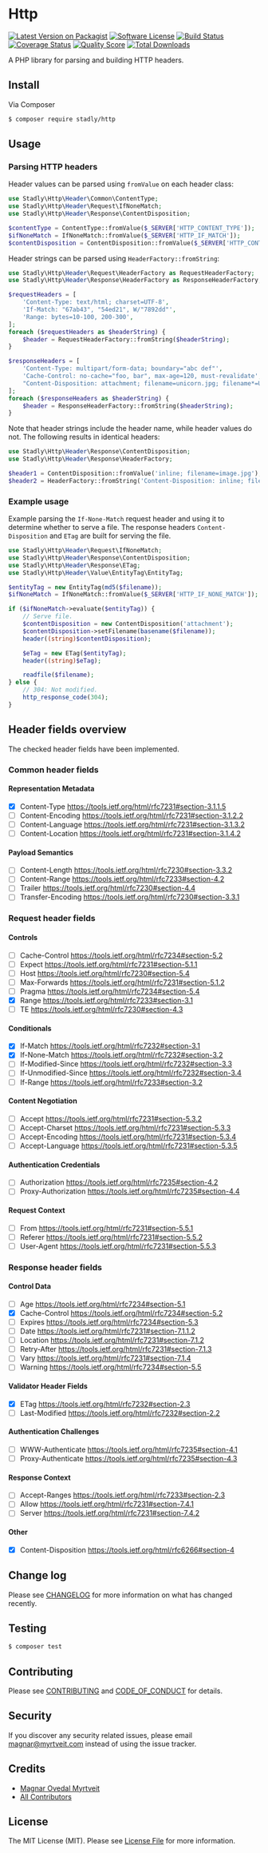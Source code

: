 # Http

[![Latest Version on Packagist][ico-version]][link-packagist]
[![Software License][ico-license]](LICENSE.md)
[![Build Status][ico-travis]][link-travis]
[![Coverage Status][ico-scrutinizer]][link-scrutinizer]
[![Quality Score][ico-code-quality]][link-code-quality]
[![Total Downloads][ico-downloads]][link-downloads]

A PHP library for parsing and building HTTP headers.

## Install

Via Composer

``` bash
$ composer require stadly/http
```

## Usage

### Parsing HTTP headers

Header values can be parsed using `fromValue` on each header class:

``` php
use Stadly\Http\Header\Common\ContentType;
use Stadly\Http\Header\Request\IfNoneMatch;
use Stadly\Http\Header\Response\ContentDisposition;

$contentType = ContentType::fromValue($_SERVER['HTTP_CONTENT_TYPE']);
$ifNoneMatch = IfNoneMatch::fromValue($_SERVER['HTTP_IF_MATCH']);
$contentDisposition = ContentDisposition::fromValue($_SERVER['HTTP_CONTENT_DISPOSITION']);
```

Header strings can be parsed using `HeaderFactory::fromString`:

``` php
use Stadly\Http\Header\Request\HeaderFactory as RequestHeaderFactory;
use Stadly\Http\Header\Response\HeaderFactory as ResponseHeaderFactory;

$requestHeaders = [
    'Content-Type: text/html; charset=UTF-8',
    'If-Match: "67ab43", "54ed21", W/"7892dd"',
    'Range: bytes=10-100, 200-300',
];
foreach ($requestHeaders as $headerString) {
    $header = RequestHeaderFactory::fromString($headerString);
}

$responseHeaders = [
    'Content-Type: multipart/form-data; boundary="abc def"',
    'Cache-Control: no-cache="foo, bar", max-age=120, must-revalidate',
    "Content-Disposition: attachment; filename=unicorn.jpg; filename*=UTF-8''%F0%9F%A6%84.jpg",
];
foreach ($responseHeaders as $headerString) {
    $header = ResponseHeaderFactory::fromString($headerString);
}
```

Note that header strings include the header name, while header values do not. The following results in identical headers:

``` php
use Stadly\Http\Header\Response\ContentDisposition;
use Stadly\Http\Header\Response\HeaderFactory;

$header1 = ContentDisposition::fromValue('inline; filename=image.jpg');
$header2 = HeaderFactory::fromString('Content-Disposition: inline; filename=image.jpg');
```

### Example usage

Example parsing the `If-None-Match` request header and using it to determine whether to serve a file. The response headers `Content-Disposition` and `ETag` are built for serving the file.

``` php
use Stadly\Http\Header\Request\IfNoneMatch;
use Stadly\Http\Header\Response\ContentDisposition;
use Stadly\Http\Header\Response\ETag;
use Stadly\Http\Header\Value\EntityTag\EntityTag;

$entityTag = new EntityTag(md5($filename));
$ifNoneMatch = IfNoneMatch::fromValue($_SERVER['HTTP_IF_NONE_MATCH']);

if ($ifNoneMatch->evaluate($entityTag)) {
    // Serve file.
    $contentDisposition = new ContentDisposition('attachment');
    $contentDisposition->setFilename(basename($filename));
    header((string)$contentDisposition);

    $eTag = new ETag($entityTag);
    header((string)$eTag);

    readfile($filename);
} else {
    // 304: Not modified.
    http_response_code(304);
}
```

## Header fields overview

The checked header fields have been implemented.

### Common header fields

#### Representation Metadata
 - [x] Content-Type            https://tools.ietf.org/html/rfc7231#section-3.1.1.5
 - [ ] Content-Encoding        https://tools.ietf.org/html/rfc7231#section-3.1.2.2
 - [ ] Content-Language        https://tools.ietf.org/html/rfc7231#section-3.1.3.2
 - [ ] Content-Location        https://tools.ietf.org/html/rfc7231#section-3.1.4.2

#### Payload Semantics
 - [ ] Content-Length          https://tools.ietf.org/html/rfc7230#section-3.3.2
 - [ ] Content-Range           https://tools.ietf.org/html/rfc7233#section-4.2
 - [ ] Trailer                 https://tools.ietf.org/html/rfc7230#section-4.4
 - [ ] Transfer-Encoding       https://tools.ietf.org/html/rfc7230#section-3.3.1

### Request header fields

#### Controls
 - [ ] Cache-Control           https://tools.ietf.org/html/rfc7234#section-5.2
 - [ ] Expect                  https://tools.ietf.org/html/rfc7231#section-5.1.1
 - [ ] Host                    https://tools.ietf.org/html/rfc7230#section-5.4
 - [ ] Max-Forwards            https://tools.ietf.org/html/rfc7231#section-5.1.2
 - [ ] Pragma                  https://tools.ietf.org/html/rfc7234#section-5.4
 - [x] Range                   https://tools.ietf.org/html/rfc7233#section-3.1
 - [ ] TE                      https://tools.ietf.org/html/rfc7230#section-4.3

#### Conditionals
 - [x] If-Match                https://tools.ietf.org/html/rfc7232#section-3.1
 - [x] If-None-Match           https://tools.ietf.org/html/rfc7232#section-3.2
 - [ ] If-Modified-Since       https://tools.ietf.org/html/rfc7232#section-3.3
 - [ ] If-Unmodified-Since     https://tools.ietf.org/html/rfc7232#section-3.4
 - [ ] If-Range                https://tools.ietf.org/html/rfc7233#section-3.2

#### Content Negotiation
 - [ ] Accept                  https://tools.ietf.org/html/rfc7231#section-5.3.2
 - [ ] Accept-Charset          https://tools.ietf.org/html/rfc7231#section-5.3.3
 - [ ] Accept-Encoding         https://tools.ietf.org/html/rfc7231#section-5.3.4
 - [ ] Accept-Language         https://tools.ietf.org/html/rfc7231#section-5.3.5

#### Authentication Credentials
 - [ ] Authorization           https://tools.ietf.org/html/rfc7235#section-4.2
 - [ ] Proxy-Authorization     https://tools.ietf.org/html/rfc7235#section-4.4

#### Request Context
 - [ ] From                    https://tools.ietf.org/html/rfc7231#section-5.5.1
 - [ ] Referer                 https://tools.ietf.org/html/rfc7231#section-5.5.2
 - [ ] User-Agent              https://tools.ietf.org/html/rfc7231#section-5.5.3

### Response header fields

#### Control Data
 - [ ] Age                     https://tools.ietf.org/html/rfc7234#section-5.1
 - [x] Cache-Control           https://tools.ietf.org/html/rfc7234#section-5.2
 - [ ] Expires                 https://tools.ietf.org/html/rfc7234#section-5.3
 - [ ] Date                    https://tools.ietf.org/html/rfc7231#section-7.1.1.2
 - [ ] Location                https://tools.ietf.org/html/rfc7231#section-7.1.2
 - [ ] Retry-After             https://tools.ietf.org/html/rfc7231#section-7.1.3
 - [ ] Vary                    https://tools.ietf.org/html/rfc7231#section-7.1.4
 - [ ] Warning                 https://tools.ietf.org/html/rfc7234#section-5.5

#### Validator Header Fields
 - [x] ETag                    https://tools.ietf.org/html/rfc7232#section-2.3
 - [ ] Last-Modified           https://tools.ietf.org/html/rfc7232#section-2.2

#### Authentication Challenges
 - [ ] WWW-Authenticate        https://tools.ietf.org/html/rfc7235#section-4.1
 - [ ] Proxy-Authenticate      https://tools.ietf.org/html/rfc7235#section-4.3

#### Response Context
 - [ ] Accept-Ranges           https://tools.ietf.org/html/rfc7233#section-2.3
 - [ ] Allow                   https://tools.ietf.org/html/rfc7231#section-7.4.1
 - [ ] Server                  https://tools.ietf.org/html/rfc7231#section-7.4.2

#### Other
 - [x] Content-Disposition     https://tools.ietf.org/html/rfc6266#section-4

## Change log

Please see [CHANGELOG](CHANGELOG.md) for more information on what has changed recently.

## Testing

``` bash
$ composer test
```

## Contributing

Please see [CONTRIBUTING](CONTRIBUTING.md) and [CODE_OF_CONDUCT](CODE_OF_CONDUCT.md) for details.

## Security

If you discover any security related issues, please email magnar@myrtveit.com instead of using the issue tracker.

## Credits

- [Magnar Ovedal Myrtveit][link-author]
- [All Contributors][link-contributors]

## License

The MIT License (MIT). Please see [License File](LICENSE.md) for more information.

[ico-version]: https://img.shields.io/packagist/v/Stadly/Http.svg?style=flat-square
[ico-license]: https://img.shields.io/badge/license-MIT-brightgreen.svg?style=flat-square
[ico-travis]: https://img.shields.io/travis/Stadly/Http/master.svg?style=flat-square
[ico-scrutinizer]: https://img.shields.io/scrutinizer/coverage/g/Stadly/Http.svg?style=flat-square
[ico-code-quality]: https://img.shields.io/scrutinizer/g/Stadly/Http.svg?style=flat-square
[ico-downloads]: https://img.shields.io/packagist/dt/Stadly/Http.svg?style=flat-square

[link-packagist]: https://packagist.org/packages/Stadly/Http
[link-travis]: https://app.travis-ci.com/github/Stadly/Http
[link-scrutinizer]: https://scrutinizer-ci.com/g/Stadly/Http/code-structure
[link-code-quality]: https://scrutinizer-ci.com/g/Stadly/Http
[link-downloads]: https://packagist.org/packages/Stadly/Http
[link-author]: https://github.com/Stadly
[link-contributors]: ../../contributors
